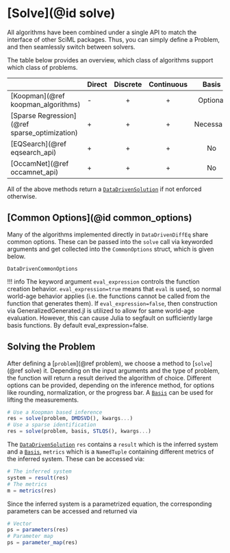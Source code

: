 # [Solve](@id solve)

All algorithms have been combined under a single API to match the interface of other SciML packages. Thus, you can simply define a Problem, and then seamlessly switch between solvers. 

The table below provides an overview, which class of algorithms support which class of problems.

|  | Direct     | Discrete | Continuous | Basis | Requires |
|:---------- | ---------- |:------------:|:------------:|:------------:|:------------:|
| [Koopman](@ref koopman_algorithms)    |     -      | +             |  +        | Optional | 
| [Sparse Regression](@ref sparse_optimization)    | +  | + | + | Necessary | 
| [EQSearch](@ref eqsearch_api)    | +  | + | + | No | [SymbolicRegression.jl](https://docs.sciml.ai/SymbolicRegression/stable/)
| [OccamNet](@ref occamnet_api)    | +  | + | + | No | [Flux.jl](https://docs.sciml.ai/Flux.jl/stable/)

All of the above methods return a [`DataDrivenSolution`](@ref) if not enforced otherwise.

## [Common Options](@id common_options)

Many of the algorithms implemented directly in `DataDrivenDiffEq` share common options. These can be passed into the `solve` call via keyworded arguments and get collected into the `CommonOptions` struct, which is given below. 

```@docs
DataDrivenCommonOptions
```

!!! info
    The keyword argument `eval_expression` controls the function creation
    behavior. `eval_expression=true` means that `eval` is used, so normal
    world-age behavior applies (i.e. the functions cannot be called from
    the function that generates them). If `eval_expression=false`,
    then construction via GeneralizedGenerated.jl is utilized to allow for
    same world-age evaluation. However, this can cause Julia to segfault
    on sufficiently large basis functions. By default eval_expression=false.

## Solving the Problem

After defining a [`problem`](@ref problem), we choose a method to [`solve`](@ref solve) it. Depending on the input arguments and the type of problem, the function will return a result derived the algorithm of choice. Different options can be provided, depending on the inference method, for options like rounding, normalization, or the progress bar. A [`Basis`](@ref) can be used for lifting the measurements.

```julia
# Use a Koopman based inference
res = solve(problem, DMDSVD(), kwargs...)
# Use a sparse identification
res = solve(problem, basis, STLQS(), kwargs...)
```

The [`DataDrivenSolution`](@ref) `res` contains a `result` which is the inferred system and a [`Basis`](@ref), `metrics` which is a `NamedTuple` containing different metrics of the inferred system. These can be accessed via:

```julia
# The inferred system
system = result(res)
# The metrics
m = metrics(res)
```

Since the inferred system is a parametrized equation, the corresponding parameters can be accessed and returned via

```julia
# Vector
ps = parameters(res)
# Parameter map
ps = parameter_map(res)
```


